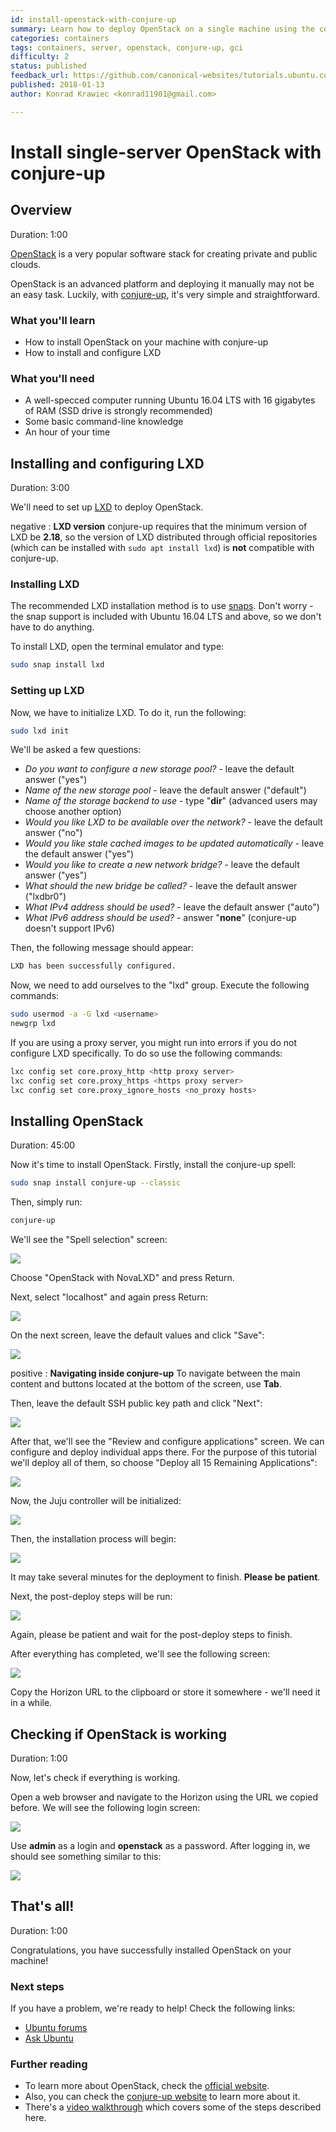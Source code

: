 ```yaml
---
id: install-openstack-with-conjure-up
summary: Learn how to deploy OpenStack on a single machine using the conjure-up deployment tool.
categories: containers
tags: containers, server, openstack, conjure-up, gci
difficulty: 2
status: published
feedback_url: https://github.com/canonical-websites/tutorials.ubuntu.com/issues
published: 2018-01-13
author: Konrad Krawiec <konrad11901@gmail.com>

---
```


# Install single-server OpenStack with conjure-up

## Overview
Duration: 1:00

[OpenStack](https://www.openstack.org) is a very popular software stack for creating private and public clouds.

OpenStack is an advanced platform and deploying it manually may not be an easy task. Luckily, with [conjure-up](https://conjure-up.io), it's very simple and straightforward.

### What you'll learn

- How to install OpenStack on your machine with conjure-up
- How to install and configure LXD

### What you'll need

- A well-specced computer running Ubuntu 16.04 LTS with 16 gigabytes of RAM (SSD drive is strongly recommended)
- Some basic command-line knowledge
- An hour of your time

## Installing and configuring LXD
Duration: 3:00

We'll need to set up [LXD](https://linuxcontainers.org/lxd) to deploy OpenStack.

negative
: **LXD version**
conjure-up requires that the minimum version of LXD be **2.18**, so the version of LXD distributed through official repositories (which can be installed with `sudo apt install lxd`) is **not** compatible with conjure-up.

### Installing LXD

The recommended LXD installation method is to use [snaps](https://snapcraft.io). Don't worry - the snap support is included with Ubuntu 16.04 LTS and above, so we don't have to do anything.

To install LXD, open the terminal emulator and type:

```bash
sudo snap install lxd
```

### Setting up LXD

Now, we have to initialize LXD. To do it, run the following:

```bash
sudo lxd init
```

We'll be asked a few questions:

* *Do you want to configure a new storage pool?* - leave the default answer ("yes")
* *Name of the new storage pool* - leave the default answer ("default")
* *Name of the storage backend to use* - type "**dir**" (advanced users may choose another option)
* *Would you like LXD to be available over the network?* - leave the default answer ("no")
* *Would you like stale cached images to be updated automatically* - leave the default answer ("yes")
* *Would you like to create a new network bridge?* - leave the default answer ("yes")
* *What should the new bridge be called?* - leave the default answer ("lxdbr0")
* *What IPv4 address should be used?* - leave the default answer ("auto")
* *What IPv6 address should be used?* - answer "**none**" (conjure-up doesn't support IPv6)

Then, the following message should appear:

```bash
LXD has been successfully configured.
```

Now, we need to add ourselves to the "lxd" group. Execute the following commands:

```bash
sudo usermod -a -G lxd <username>
newgrp lxd
```

If you are using a proxy server, you might run into errors if you do not configure LXD specifically. To do so use the following commands:

```bash
lxc config set core.proxy_http <http proxy server>
lxc config set core.proxy_https <https proxy server>
lxc config set core.proxy_ignore_hosts <no_proxy hosts>
```

## Installing OpenStack
Duration: 45:00

Now it's time to install OpenStack. Firstly, install the conjure-up spell:

```bash
sudo snap install conjure-up --classic
```

Then, simply run:

```bash
conjure-up
```

We'll see the "Spell selection" screen:

![](./images/conjure-up-1.png)

Choose "OpenStack with NovaLXD" and press Return.

Next, select "localhost" and again press Return:

![](./images/conjure-up-2.png)

On the next screen, leave the default values and click "Save":

![](./images/conjure-up-3.png)

positive
: **Navigating inside conjure-up**
To navigate between the main content and buttons located at the bottom of the screen, use **Tab**.

Then, leave the default SSH public key path and click "Next":

![](./images/conjure-up-4.png)

After that, we'll see the "Review and configure applications" screen. We can configure and deploy individual apps there. For the purpose of this tutorial we'll deploy all of them, so choose "Deploy all 15 Remaining Applications":

![](./images/conjure-up-5.png)

Now, the Juju controller will be initialized:

![](./images/conjure-up-6.png)

Then, the installation process will begin:

![](./images/conjure-up-7.png)

It may take several minutes for the deployment to finish. **Please be patient**.

Next, the post-deploy steps will be run:

![](./images/conjure-up-8.png)

Again, please be patient and wait for the post-deploy steps to finish.

After everything has completed, we'll see the following screen:

![](./images/conjure-up-9.png)

Copy the Horizon URL to the clipboard or store it somewhere - we'll need it in a while.

## Checking if OpenStack is working
Duration: 1:00

Now, let's check if everything is working.

Open a web browser and navigate to the Horizon using the URL we copied before. We will see the following login screen:

![](./images/horizon-1.png)

Use **admin** as a login and **openstack** as a password. After logging in, we should see something similar to this:

![](./images/horizon-2.png)

## That's all!
Duration: 1:00

Congratulations, you have successfully installed OpenStack on your machine!

### Next steps

If you have a problem, we're ready to help! Check the following links:

* [Ubuntu forums](https://ubuntuforums.org)
* [Ask Ubuntu](https://askubuntu.com)

### Further reading

* To learn more about OpenStack, check the [official website](https://www.openstack.org).
* Also, you can check the [conjure-up website](https://conjure-up.io) to learn more about it.
* There's a [video walkthrough](https://www.ubuntu.com/download/cloud/try-openstack) which covers some of the steps described here.
